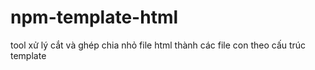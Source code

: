 # npm-template-html
tool xử lý cắt và ghép chia nhỏ file html thành các file con theo cấu trúc template
